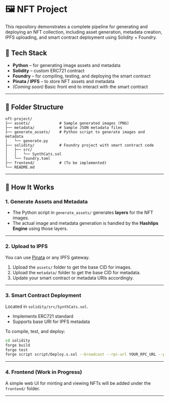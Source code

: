 # 🖼️ NFT Project

This repository demonstrates a complete pipeline for generating and deploying an NFT collection, including asset generation, metadata creation, IPFS uploading, and smart contract deployment using Solidity + Foundry.

## 🔧 Tech Stack

- **Python** – for generating image assets and metadata
- **Solidity** – custom ERC721 contract
- **Foundry** – for compiling, testing, and deploying the smart contract
- **Pinata / IPFS** – to store NFT assets and metadata
- *(Coming soon)* Basic front end to interact with the smart contract

---

## 📁 Folder Structure

```
nft-project/
├── assets/             # Sample generated images (PNG)
├── metadata/           # Sample JSON metadata files
├── generate_assets/    # Python script to generate images and metadata
│   └── generate.py
├── solidity/           # Foundry project with smart contract code
│   ├── src/
│   │   └── SynthCats.sol
│   └── foundry.toml
├── frontend/           # (To be implemented)
└── README.md
```

---

## 🧩 How It Works


### 1. Generate Assets and Metadata

- The Python script in `generate_assets/` generates **layers** for the NFT images.
- The actual image and metadata generation is handled by the **Hashlips Engine** using those layers.

---

### 2. Upload to IPFS

You can use [Pinata](https://www.pinata.cloud/) or any IPFS gateway.

1. Upload the `assets/` folder to get the base CID for images.
2. Upload the `metadata/` folder to get the base CID for metadata.
3. Update your smart contract or metadata URIs accordingly.

---

### 3. Smart Contract Deployment

Located in `solidity/src/SynthCats.sol`.

- Implements ERC721 standard
- Supports base URI for IPFS metadata

To compile, test, and deploy:

```bash
cd solidity
forge build
forge test
forge script script/Deploy.s.sol --broadcast --rpc-url YOUR_RPC_URL --private-key YOUR_PRIVATE_KEY
```

---

### 4. Frontend (Work in Progress)

A simple web UI for minting and viewing NFTs will be added under the `frontend/` folder.

---


